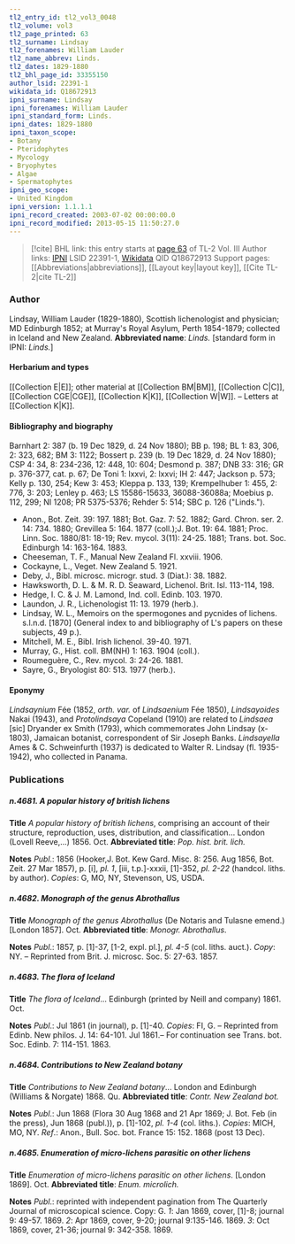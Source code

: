 ```yaml
---
tl2_entry_id: tl2_vol3_0048
tl2_volume: vol3
tl2_page_printed: 63
tl2_surname: Lindsay
tl2_forenames: William Lauder
tl2_name_abbrev: Linds.
tl2_dates: 1829-1880
tl2_bhl_page_id: 33355150
author_lsid: 22391-1
wikidata_id: Q18672913
ipni_surname: Lindsay
ipni_forenames: William Lauder
ipni_standard_form: Linds.
ipni_dates: 1829-1880
ipni_taxon_scope: 
- Botany
- Pteridophytes
- Mycology
- Bryophytes
- Algae
- Spermatophytes
ipni_geo_scope: 
- United Kingdom
ipni_version: 1.1.1.1
ipni_record_created: 2003-07-02 00:00:00.0
ipni_record_modified: 2013-05-15 11:50:27.0
---
```


> [!cite] BHL link: this entry starts at [page 63](https://www.biodiversitylibrary.org/page/33355150) of TL-2 Vol. III
> Author links: [IPNI](https://www.ipni.org/a/22391-1) LSID 22391-1, [Wikidata](https://www.wikidata.org/wiki/Q18672913) QID Q18672913
> Support pages: [[Abbreviations|abbreviations]], [[Layout key|layout key]], [[Cite TL-2|cite TL-2]]

### Author

Lindsay, William Lauder (1829-1880), Scottish lichenologist and physician; MD Edinburgh 1852; at Murray's Royal Asylum, Perth 1854-1879; collected in Iceland and New Zealand. 
**Abbreviated name**: *Linds.* \[standard form in IPNI: *Linds.*\]

#### Herbarium and types

[[Collection E|E]]; other material at [[Collection BM|BM]], [[Collection C|C]], [[Collection CGE|CGE]], [[Collection K|K]], [[Collection W|W]]. – Letters at [[Collection K|K]].

#### Bibliography and biography

Barnhart 2: 387 (b. 19 Dec 1829, d. 24 Nov 1880); BB p. 198; BL 1: 83, 306, 2: 323, 682; BM 3: 1122; Bossert p. 239 (b. 19 Dec 1829, d. 24 Nov 1880); CSP 4: 34, 8: 234-236, 12: 448, 10: 604; Desmond p. 387; DNB 33: 316; GR p. 376-377, cat. p. 67; De Toni 1: lxxvi, 2: lxxvi; IH 2: 447; Jackson p. 573; Kelly p. 130, 254; Kew 3: 453; Kleppa p. 133, 139; Krempelhuber 1: 455, 2: 776, 3: 203; Lenley p. 463; LS 15586-15633, 36088-36088a; Moebius p. 112, 299; NI 1208; PR 5375-5376; Rehder 5: 514; SBC p. 126 ("Linds.").
- Anon., Bot. Zeit. 39: 197. 1881; Bot. Gaz. 7: 52. 1882; Gard. Chron. ser. 2. 14: 734. 1880; Grevillea 5: 164. 1877 (coll.);J. Bot. 19: 64. 1881; Proc. Linn. Soc. 1880/81: 18-19; Rev. mycol. 3(11): 24-25. 1881; Trans. bot. Soc. Edinburgh 14: 163-164. 1883.
- Cheeseman, T. F., Manual New Zealand Fl. xxviii. 1906.
- Cockayne, L., Veget. New Zealand 5. 1921.
- Deby, J., Bibl. microsc. microgr. stud. 3 (Diat.): 38. 1882.
- Hawksworth, D. L. & M. R. D. Seaward, Lichenol. Brit. Isl. 113-114, 198.
- Hedge, I. C. & J. M. Lamond, Ind. coll. Edinb. 103. 1970.
- Laundon, J. R., Lichenologist 11: 13. 1979 (herb.).
- Lindsay, W. L., Memoirs on the spermogones and pycnides of lichens. s.l.n.d. \[1870\] (General index to and bibliography of L's papers on these subjects, 49 p.).
- Mitchell, M. E., Bibl. Irish lichenol. 39-40. 1971.
- Murray, G., Hist. coll. BM(NH) 1: 163. 1904 (coll.).
- Roumeguère, C., Rev. mycol. 3: 24-26. 1881.
- Sayre, G., Bryologist 80: 513. 1977 (herb.).

#### Eponymy

*Lindsaynium* Fée (1852, *orth. var.* of *Lindsaenium* Fée 1850), *Lindsayoides* Nakai (1943), and *Protolindsaya* Copeland (1910) are related to *Lindsaea* \[sic\] Dryander ex Smith (1793), which commemorates John Lindsay (x-1803), Jamaican botanist, correspondent of Sir Joseph Banks. *Lindsayella* Ames & C. Schweinfurth (1937) is dedicated to Walter R. Lindsay (fl. 1935-1942), who collected in Panama.

### Publications

##### n.4681. A popular history of british lichens

**Title**
*A popular history of british lichens*, comprising an account of their structure, reproduction, uses, distribution, and classification... London (Lovell Reeve,...) 1856. Oct.
**Abbreviated title**: *Pop. hist. brit. lich.*

**Notes**
*Publ*.: 1856 (Hooker,J. Bot. Kew Gard. Misc. 8: 256. Aug 1856, Bot. Zeit. 27 Mar 1857), p. \[i\], *pl. 1*, \[iii, t.p.\]-xxxii, \[1\]-352, *pl. 2-22* (handcol. liths. by author). *Copies*: G, MO, NY, Stevenson, US, USDA.

##### n.4682. Monograph of the genus Abrothallus

**Title**
*Monograph of the genus Abrothallus* (De Notaris and Tulasne emend.) \[London 1857\]. Oct.
**Abbreviated title**: *Monogr. Abrothallus*.

**Notes**
*Publ*.: 1857, p. \[1\]-37, \[1-2, expl. pl.\], *pl. 4-5* (col. liths. auct.). *Copy*: NY. – Reprinted from Brit. J. microsc. Soc. 5: 27-63. 1857.

##### n.4683. The flora of Iceland

**Title**
*The flora of Iceland*... Edinburgh (printed by Neill and company) 1861. Oct.

**Notes**
*Publ*.: Jul 1861 (in journal), p. \[1\]-40. *Copies*: FI, G. – Reprinted from Edinb. New philos. J. 14: 64-101. Jul 1861.– For continuation see Trans. bot. Soc. Edinb. 7: 114-151. 1863.

##### n.4684. Contributions to New Zealand botany

**Title**
*Contributions to New Zealand botany*... London and Edinburgh (Williams & Norgate) 1868. Qu.
**Abbreviated title**: *Contr. New Zealand bot.*

**Notes**
*Publ*.: Jun 1868 (Flora 30 Aug 1868 and 21 Apr 1869; J. Bot. Feb (in the press), Jun 1868 (publ.)), p. \[1\]-102, *pl. 1-4* (col. liths.). *Copies*: MICH, MO, NY.
*Ref*.: Anon., Bull. Soc. bot. France 15: 152. 1868 (post 13 Dec).

##### n.4685. Enumeration of micro-lichens parasitic on other lichens

**Title**
*Enumeration of micro-lichens parasitic on other lichens*. \[London 1869\]. Oct.
**Abbreviated title**: *Enum. microlich.*

**Notes**
*Publ*.: reprinted with independent pagination from The Quarterly Journal of microscopical science. Copy: G.
*1*: Jan 1869, cover, \[1\]-8; journal 9: 49-57. 1869.
*2*: Apr 1869, cover, 9-20; journal 9:135-146. 1869.
*3*: Oct 1869, cover, 21-36; journal 9: 342-358. 1869.

